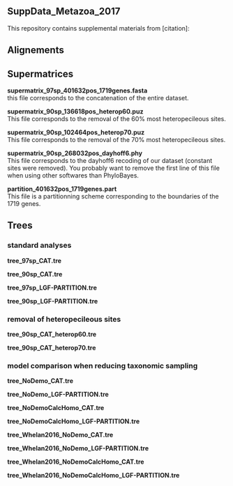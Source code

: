 SuppData_Metazoa_2017
---

This repository contains supplemental materials from [citation]:

## Alignements



## Supermatrices

**supermatrix_97sp_401632pos_1719genes.fasta**  
this file corresponds to the concatenation of the entire dataset.

**supermatrix_90sp_136618pos_heterop60.puz**  
This file corresponds to the removal of the 60% most heteropecileous sites.

**supermatrix_90sp_102464pos_heterop70.puz**  
This file corresponds to the removal of the 70% most heteropecileous sites.

**supermatrix_90sp_268032pos_dayhoff6.phy**  
This file corresponds to the dayhoff6 recoding of our dataset (constant sites were removed).
You probably want to remove the first line of this file when using other softwares than PhyloBayes.

**partition_401632pos_1719genes.part**  
This file is a partitionning scheme corresponding to the boundaries of the 1719 genes.

## Trees

### standard analyses

**tree_97sp_CAT.tre**  


**tree_90sp_CAT.tre**  


**tree_97sp_LGF-PARTITION.tre**  


**tree_90sp_LGF-PARTITION.tre**  


### removal of heteropecileous sites

**tree_90sp_CAT_heterop60.tre**  


**tree_90sp_CAT_heterop70.tre**  



### model comparison when reducing taxonomic sampling

**tree_NoDemo_CAT.tre**  


**tree_NoDemo_LGF-PARTITION.tre**  


**tree_NoDemoCalcHomo_CAT.tre**  


**tree_NoDemoCalcHomo_LGF-PARTITION.tre**  


**tree_Whelan2016_NoDemo_CAT.tre**  


**tree_Whelan2016_NoDemo_LGF-PARTITION.tre**  


**tree_Whelan2016_NoDemoCalcHomo_CAT.tre**  


**tree_Whelan2016_NoDemoCalcHomo_LGF-PARTITION.tre**  



